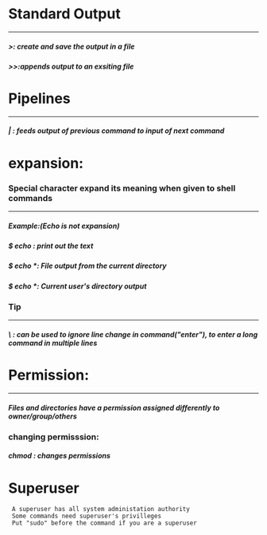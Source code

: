 # Standard Output  
---
##### \>: create and save the output in a file  
##### \>>:appends output to an exsiting file 
# Pipelines  
---
##### | : feeds output of previous command to input of next command  
# expansion:
### Special character expand its meaning when given to shell commands  
---
##### Example:(Echo is not expansion)
##### $ echo : print out the text
##### $ echo *: File output from the current directory
##### $ echo *: Current user's directory output
### Tip  
---
##### \ : can be used to ignore line change in command("enter"), to enter a long command in multiple lines
# Permission:  
---
##### Files and directories have a permission assigned differently to owner/group/others  
### changing permisssion:
##### chmod : changes permissions  
# Superuser  
```
 A superuser has all system administation authority  
 Some commands need superuser's privilleges  
 Put "sudo" before the command if you are a superuser  
```


